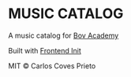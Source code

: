# MUSIC CATALOG

A music catalog for [Bov Academy](https://bovacademy.com/)

Built with [Frontend Init](https://github.com/cusxio/frontend-init)

MIT © Carlos Coves Prieto
